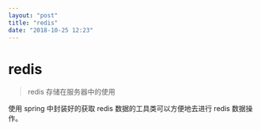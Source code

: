 ```yaml
---
layout: "post"
title: "redis"
date: "2018-10-25 12:23"
---
```


# redis

> redis 存储在服务器中的使用

使用 spring 中封装好的获取 redis 数据的工具类可以方便地去进行 redis 数据操作。
